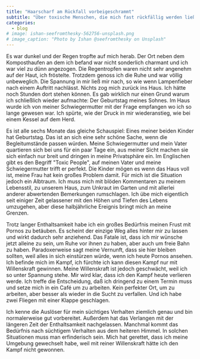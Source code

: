 ```yaml
---
title: "Haarscharf am Rückfall vorbeigeschrammt"
subtitle: "Über toxische Menschen, die mich fast rückfällig werden ließen und wie ich das Desaster gerade noch abwendete"
categories:
  - blog
# image: ishan-seefromthesky-562756-unsplash.png
# image_caption: "Photo by Ishan @seefromthesky on Unsplash"
---
```


Es war dunkel und der Regen tropfte auf mich herab. Der Ort neben dem Komposthaufen an dem ich befand war nicht sonderlich charmant und ich war viel zu dünn angezogen. Die Regentropfen waren nicht sehr angenehm auf der Haut, ich fröstelte. Trotzdem genoss ich die Ruhe und war völlig unbeweglich. Die Spannung in mir ließ mir nach, so wie wenn Lampenfieber nach einem Auftritt nachlässt. Nichts zog mich zurück ins Haus. Ich hätte noch Stunden dort stehen können. Es gab wirklich nur einen Grund warum ich schließlich wieder aufmachte: Der Geburtstag meines Sohnes. Im Haus wurde ich von meiner Schwiegermutter mit der Frage empfangen wo ich so lange gewesen war. Ich spürte, wie der Druck in mir wiederanstieg, wie bei einem Kessel auf dem Herd.

Es ist alle sechs Monate das gleiche Schauspiel: Eines meiner beiden Kinder hat Geburtstag.
Das ist an sich eine sehr schöne Sache, wenn die Begleitumstände passen würden.
Meine Schwiegermutter und mein Vater quartieren sich bei uns für ein paar Tage ein, aus meiner Sicht machen sie sich einfach nur breit und dringen in meine Privatsphäre ein. Im Englischen gibt es den Begriff "Toxic People", auf meinen Vater und meine Schwiegermutter trifft er perfekt. Die Kinder mögen es wenn das Haus voll ist, meine Frau hat kein großes Problem damit. Für mich ist die Situation jedoch ein Albtraum. Ich muss mich mit blöden Kommentaren zu meinem Lebensstil, zu unserem Haus, zum Unkraut im Garten und mit allerlei anderer abwertenden Bemerkungen rumschlagen. Ich übe mich eigentlich seit einiger Zeit gelassener mit den Höhen und Tiefen des Lebens umzugehen, aber diese halbjährliche Ereignis bringt mich an meine Grenzen.

Trotz langer Enthaltsamkeit habe ich ein großes Bedürfnis meinen Frust mit Pornos zu betäuben. Es scheint der einzige Weg alles hinter mir zu lassen und wirkt dadurch sehr anziehend.
Das Fatale ist, dass ich mir wünsche jetzt alleine zu sein, um Ruhe vor ihnen zu haben, aber auch um freie Bahn zu haben. Paradoxerweise sagt meine Vernunft, dass sie hier bleiben sollten, weil alles in sich einstürzen würde, wenn ich heute Pornos ansehen. Ich befinde mich im Kampf, ich fürchte ich kann diesen Kampf nur mit Willenskraft gewinnen. Meine Willenskraft ist jedoch geschwächt, weil ich so unter Spannung stehe. Mir wird klar, dass ich den Kampf heute verlieren werde. Ich treffe die Entscheidung, daß ich dringend zu einem Termin muss und setze mich in ein Café um zu arbeiten. Kein perfekter Ort, um zu arbeiten, aber besser als wieder in die Sucht zu verfallen. Und ich habe zwei Fliegen mit einer Klappe geschlagen.

Ich kenne die Auslöser für mein süchtiges Verhalten ziemlich genau und bin normalerweise gut vorbereitet. Außerdem hat das Verlangen mit der längeren Zeit der Enthaltsamkeit nachgelassen.
Manchmal kommt das Bedürfnis nach süchtigem Verhalten aus dem heiteren Himmel. In solchen Situationen muss man erfinderisch sein. Mich hat gerettet, dass ich meine Umgebung gewechselt habe, weil mit reiner Willenskraft hätte ich den Kampf nicht gewonnen.
